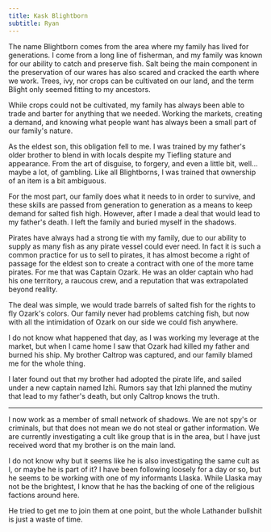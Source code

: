 ```yaml
---
title: Kask Blightborn
subtitle: Ryan
---
```


The name Blightborn comes from the area where my family has lived for generations. I come from a long line of fisherman, and my family was known for our ability to catch and preserve fish. Salt being the main component in the preservation of our wares has also scared and cracked the earth where we work. Trees, ivy, nor crops can be cultivated on our land, and the term Blight only seemed fitting to my ancestors.

While crops could not be cultivated, my family has always been able to trade and barter for anything that we needed. Working the markets, creating a demand, and knowing what people want has always been a small part of our family's nature.

As the eldest son, this obligation fell to me. I was trained by my father's older brother to blend in with locals despite my Tiefling stature and appearance. From the art of disguise, to forgery, and even a little bit, well... maybe a lot, of gambling. Like all Blightborns, I was trained that ownership of an item is a bit ambiguous.

For the most part, our family does what it needs to in order to survive, and these skills are passed from generation to generation as a means to keep demand for salted fish high. However, after I made a deal that would lead to my father's death. I left the family and buried myself in the shadows.

Pirates have always had a strong tie with my family, due to our ability to supply as many fish as any pirate vessel could ever need. In fact it is such a common practice for us to sell to pirates, it has almost become a right of passage for the eldest son to create a contract with one of the more tame pirates. For me that was Captain Ozark. He was an older captain who had his one territory, a raucous crew, and a reputation that was extrapolated beyond reality.

The deal was simple, we would trade barrels of salted fish for the rights to fly Ozark's colors. Our family never had problems catching fish, but now with all the intimidation of Ozark on our side we could fish anywhere.

I do not know what happened that day, as I was working my leverage at the market, but when I came home I saw that Ozark had killed my father and burned his ship. My brother Caltrop was captured, and our family blamed me for the whole thing.

I later found out that my brother had adopted the pirate life, and sailed under a new captain named Izhi. Rumors say that Izhi planned the mutiny that lead to my father's death, but only Caltrop knows the truth.

---

I now work as a member of small network of shadows. We are not spy's or criminals, but that does not mean we do not steal or gather information. We are currently investigating a cult like group that is in the area, but I have just received word that my brother is on the main land.

I do not know why but it seems like he is also investigating the same cult as I, or maybe he is part of it? I have been following loosely for a day or so, but he seems to be working with one of my informants Llaska. While Llaska may not be the brightest, I know that he has the backing of one of the religious factions around here.

He tried to get me to join them at one point, but the whole Lathander bullshit is just a waste of time.
